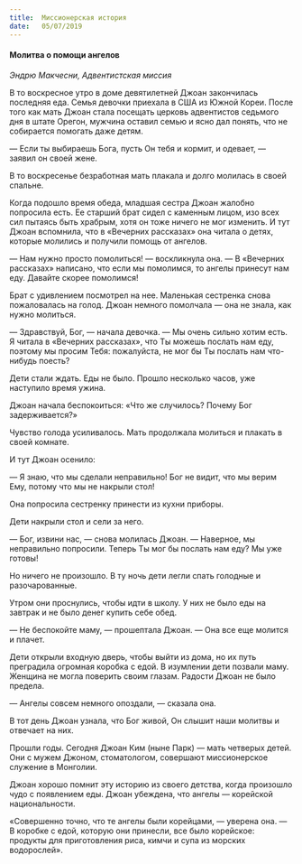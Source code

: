 ```yaml
---
title:  Миссионерская история
date:   05/07/2019
---
```


#### Молитва о помощи ангелов

_Эндрю Макчесни, Адвентистская миссия_

В то воскресное утро в доме девятилетней Джоан закончилась последняя еда. Семья девочки приехала в США из Южной Кореи. После того как мать Джоан стала посещать церковь адвентистов седьмого дня в штате Орегон, мужчина оставил семью и ясно дал понять, что не собирается помогать даже детям.

—	Если ты выбираешь Бога, пусть Он тебя и кормит, и одевает, — заявил он своей жене.

В то воскресенье безработная мать плакала и долго молилась в своей спальне.

Когда подошло время обеда, младшая сестра Джоан жалобно попросила есть. Ее старший брат сидел с каменным лицом, изо всех сил пытаясь быть храбрым, хотя он тоже ничего не мог изменить. И тут Джоан вспомнила, что в «Вечерних рассказах» она читала о детях, которые молились и получили помощь от ангелов.

—	Нам нужно просто помолиться! — воскликнула она. — В «Вечерних рассказах» написано, что если мы помолимся, то ангелы принесут нам еду. Давайте скорее помолимся!

Брат с удивлением посмотрел на нее. Маленькая сестренка снова пожаловалась на голод. Джоан немного помолчала — она не знала, как нужно молиться.

—	Здравствуй, Бог, — начала девочка. — Мы очень сильно хотим есть. Я читала в «Вечерних рассказах», что Ты можешь послать нам еду, поэтому мы просим Тебя: пожалуйста, не мог бы Ты послать нам что-нибудь поесть?

Дети стали ждать. Еды не было. Прошло несколько часов, уже наступило время ужина.

Джоан начала беспокоиться: «Что же случилось? Почему Бог задерживается?»

Чувство голода усиливалось. Мать продолжала молиться и плакать в своей комнате.

И тут Джоан осенило: 

—	Я знаю, что мы сделали неправильно! Бог не видит, что мы верим Ему, потому что мы не накрыли стол!

Она попросила сестренку принести из кухни приборы.

Дети накрыли стол и сели за него.

—	Бог, извини нас, — снова молилась Джоан. — Наверное, мы неправильно попросили. Теперь Ты мог бы послать нам еду? Мы уже готовы!

Но ничего не произошло. В ту ночь дети легли спать голодные и разочарованные.

Утром они проснулись, чтобы идти в школу. У них не было еды на завтрак и не было денег купить себе обед.

—	Не беспокойте маму, — прошептала Джоан. — Она все еще молится и плачет.

Дети открыли  входную  дверь,  чтобы  выйти  из  дома,  но их путь преградила огромная коробка с едой. В изумлении дети позвали маму. Женщина не могла поверить своим глазам. Радости Джоан не было предела.

—	Ангелы совсем немного опоздали, — сказала она.

В тот день Джоан узнала, что Бог живой, Он слышит наши молитвы и отвечает на них.

Прошли годы. Сегодня Джоан Ким (ныне Парк) — мать четверых детей. Они с мужем Джоном, стоматологом, совершают миссионерское служение в Монголии.

Джоан хорошо помнит эту историю из своего детства, когда произошло чудо с появлением еды. Джоан убеждена, что ангелы — корейской национальности.

«Совершенно точно, что те ангелы были корейцами, — уверена она. — В коробке с едой, которую они принесли, все было корейское: продукты для приготовления риса, кимчи   и супа из морских водорослей».